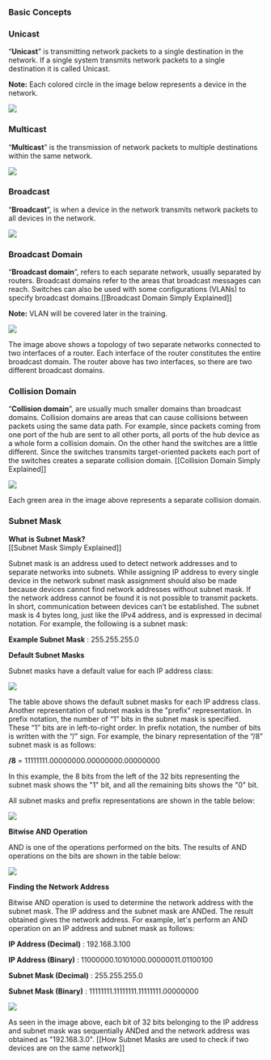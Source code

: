 ### Basic Concepts

### Unicast

“**Unicast**” is transmitting network packets to a single destination in the network. If a single system transmits network packets to a single destination it is called Unicast.

**Note:** Each colored circle in the image below represents a device in the network.

![](https://ld-images-2.s3.us-east-2.amazonaws.com/Network+Fundamentals+II/images/image.png)

  

### Multicast

“**Multicast**” is the transmission of network packets to multiple destinations within the same network.

![](https://ld-images-2.s3.us-east-2.amazonaws.com/Network+Fundamentals+II/images/image-1.png)

  

### Broadcast

“**Broadcast**”, is when a device in the network transmits network packets to all devices in the network.

![](https://ld-images-2.s3.us-east-2.amazonaws.com/Network+Fundamentals+II/images/image-2.png)

  

### Broadcast Domain

“**Broadcast domain**”, refers to each separate network, usually separated by routers. Broadcast domains refer to the areas that broadcast messages can reach. Switches can also be used with some configurations (VLANs) to specify broadcast domains.[[Broadcast Domain Simply Explained]] 

**Note:** VLAN will be covered later in the training.

![](https://ld-images-2.s3.us-east-2.amazonaws.com/Network+Fundamentals+II/images/image-3.png)

The image above shows a topology of two separate networks connected to two interfaces of a router. Each interface of the router constitutes the entire broadcast domain. The router above has two interfaces, so there are two different broadcast domains.

  

### Collision Domain

“**Collision domain**”, are usually much smaller domains than broadcast domains. Collision domains are areas that can cause collisions between packets using the same data path. For example, since packets coming from one port of the hub are sent to all other ports, all ports of the hub device as a whole form a collision domain. On the other hand the switches are a little different. Since the switches transmits target-oriented packets each port of the switches creates a separate collision domain. [[Collision Domain Simply Explained]] 

![](https://ld-images-2.s3.us-east-2.amazonaws.com/Network+Fundamentals+II/images/image-4.png)

Each green area in the image above represents a separate collision domain.

  

### Subnet Mask

  
**What is Subnet Mask?**  
  [[Subnet Mask Simply Explained]] 

Subnet mask is an address used to detect network addresses and to separate networks into subnets. While assigning IP address to every single device in the network subnet mask assignment should also be made because devices cannot find network addresses without subnet mask. If the network address cannot be found it is not possible to transmit packets. In short, communication between devices can’t be established. The subnet mask is 4 bytes long, just like the IPv4 address, and is expressed in decimal notation. For example, the following is a subnet mask:

**Example Subnet Mask** : 255.255.255.0

  
**Default Subnet Masks**  
  

Subnet masks have a default value for each IP address class:

![](https://ld-images-2.s3.us-east-2.amazonaws.com/Network+Fundamentals+II/images/image-5.png)

The table above shows the default subnet masks for each IP address class. Another representation of subnet masks is the "prefix" representation. In prefix notation, the number of “1” bits in the subnet mask is specified. These “1” bits are in left-to-right order. In prefix notation, the number of bits is written with the “/” sign. For example, the binary representation of the “/8” subnet mask is as follows:

**/8** = 11111111.00000000.00000000.00000000

In this example, the 8 bits from the left of the 32 bits representing the subnet mask shows the "1" bit, and all the remaining bits shows the "0" bit.

All subnet masks and prefix representations are shown in the table below:

![](https://ld-images-2.s3.us-east-2.amazonaws.com/Network+Fundamentals+II/images/image-6.png)

  
**Bitwise AND Operation**  
  

AND is one of the operations performed on the bits. The results of AND operations on the bits are shown in the table below:

![](https://ld-images-2.s3.us-east-2.amazonaws.com/Network+Fundamentals+II/images/image-7.png)

  
**Finding the Network Address**  
  

Bitwise AND operation is used to determine the network address with the subnet mask. The IP address and the subnet mask are ANDed. The result obtained gives the network address. For example, let's perform an AND operation on an IP address and subnet mask as follows:

**IP Address (Decimal)** : 192.168.3.100

**IP Address (Binary)** : 11000000.10101000.00000011.01100100

**Subnet Mask (Decimal)** : 255.255.255.0

**Subnet Mask (Binary)** : 11111111.11111111.11111111.00000000

![](https://ld-images-2.s3.us-east-2.amazonaws.com/Network+Fundamentals+II/images/image-8-1024x443.png)

As seen in the image above, each bit of 32 bits belonging to the IP address and subnet mask was sequentially ANDed and the network address was obtained as "192.168.3.0".
[[How Subnet Masks are used to check if two devices are on the same network]] 
